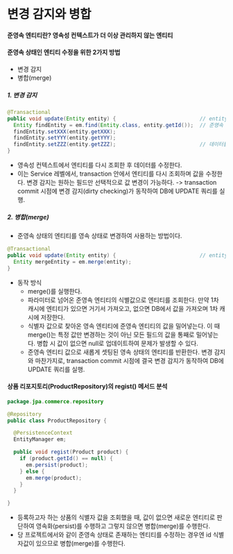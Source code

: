 # 변경 감지와 병합

#### 준영속 엔티티란? 영속성 컨텍스트가 더 이상 관리하지 않는 엔티티

#### 준영속 상태인 엔티티 수정을 위한 2가지 방법
  - 변경 감지
  - 병합(merge)

##### 1. 변경 감지
```java
@Transactional
public void update(Entity entity) {                           // entity: 파라미터로 넘어온 준영속 상태의 엔티티
  Entity findEntity = em.find(Entity.class, entity.getId());  // 준영속 상태의 엔티티 id 값으로 같은 엔티티를 다시 조회한다.
  findEntity.setXXX(entity.getXXX);
  findEntity.setYYY(entity.getYYY);
  findEntity.setZZZ(entity.getZZZ);                           // 데이터를 수정한다.
}
```

- 영속성 컨텍스트에서 엔티티를 다시 조회한 후 데이터를 수정한다.
- 이는 Service 레벨에서, transaction 안에서 엔티티를 다시 조회하며 값을 수정한다. 변경 감지는 원하는 필드만 선택적으로 값 변경이 가능하다.
  -> transaction commit 시점에 변경 감지(dirty checking)가 동작하여 DB에 UPDATE 쿼리를 실행.

##### 2. 병합(merge)
- 준영속 상태의 엔티티를 영속 상태로 변경하여 사용하는 방법이다.

```java
@Transactional
public void update(Entity entity) {                           // entity: 파라미터로 넘어온 준영속 상태의 엔티티
  Entity mergeEntity = em.merge(entity);
}
```

- 동작 방식
  - merge()를 실행한다.
  - 파라미터로 넘어온 준영속 엔티티의 식별값으로 엔티티를 조회한다. 만약 1차 캐시에 엔티티가 있으면 거기서 가져오고, 없으면 DB에서 값을 가져오며 1차 캐시에 저장한다.
  - 식별자 값으로 찾아온 영속 엔티티에 준영속 엔티티의 값을 밀어넣는다. 이 때 merge()는 특정 값만 변경하는 것이 아닌 모든 필드의 값을 통째로 밀어넣는다. 병합 시 값이 없으면 null로 업데이트하여 문제가 발생할 수 있다.
  - 준영속 엔티티 값으로 새롭게 셋팅된 영속 상태의 엔티티를 반환한다. 변경 감지와 마찬가지로, transaction commit 시점에 결국 변경 감지가 동작하여 DB에 UPDATE 쿼리를 실행.

#### 상품 리포지토리(ProductRepository)의 regist() 메서드 분석
```java
package.jpa.commerce.repository

@Repository
public class ProductRepository {

  @PersistenceContext
  EntityManager em;

  public void regist(Product product) {
    if (product.getId() == null) {
      em.persist(product);
    } else {
      em.merge(product);
    }
  }

}
```
- 등록하고자 하는 상품의 식별자 값을 조회했을 때, 값이 없으면 새로운 엔티티로 판단하여 영속화(persist)를 수행하고 그렇지 않으면 병합(merge)를 수행한다.
- 당 프로젝트에서와 같이 준영속 상태로 존재하는 엔티티를 수정하는 경우엔 id 식별자값이 있으므로 병합(merge)를 수행한다.




